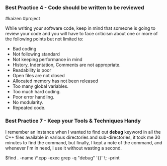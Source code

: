 ### Best Practice 4 - Code should be written to be reviewed

#kaizen #project

While writing your software code, keep in mind that someone is going to review your code and you will have to face criticism about one or more of the following points but not limited to:

-   Bad coding
-   Not following standard
-   Not keeping performance in mind
-   History, Indentation, Comments are not appropriate.
-   Readability is poor
-   Open files are not closed
-   Allocated memory has not been released
-   Too many global variables.
-   Too much hard coding.
-   Poor error handling.
-   No modularity.
-   Repeated code.

### Best Practice 7 - Keep your Tools & Techniques Handy

I remember an instance when I wanted to find out **debug** keyword in all the C++ files available in various directories and sub-directories, it took me 30 minutes to find the command, but finally, I kept a note of the command, and whenever I'm in need, I use it without wasting a second.

$find . \-name \\\*.cpp \-exec grep \-q "debug" '{}' \\; \-print